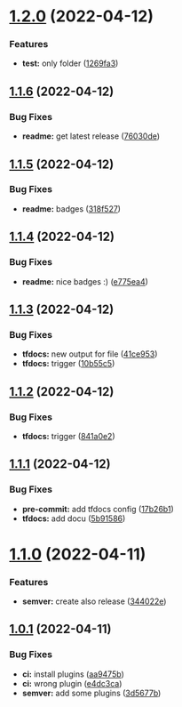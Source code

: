 # [1.2.0](https://github.com/yanehi/terraform-appservice-azure/compare/1.1.6...1.2.0) (2022-04-12)


### Features

* **test:** only folder ([1269fa3](https://github.com/yanehi/terraform-appservice-azure/commit/1269fa39ef556a2cd6e1ab8c42dfd3229b1e2fe2))

## [1.1.6](https://github.com/yanehi/terraform-appservice-azure/compare/1.1.5...1.1.6) (2022-04-12)


### Bug Fixes

* **readme:** get latest release ([76030de](https://github.com/yanehi/terraform-appservice-azure/commit/76030defb7fd0497e8dec285809cb4dfa873cba5))

## [1.1.5](https://github.com/yanehi/terraform-appservice-azure/compare/1.1.4...1.1.5) (2022-04-12)


### Bug Fixes

* **readme:** badges ([318f527](https://github.com/yanehi/terraform-appservice-azure/commit/318f5279ba32abc53c9c171d65c143ada92c4ccc))

## [1.1.4](https://github.com/yanehi/terraform-appservice-azure/compare/1.1.3...1.1.4) (2022-04-12)


### Bug Fixes

* **readme:** nice badges :) ([e775ea4](https://github.com/yanehi/terraform-appservice-azure/commit/e775ea4aaf39892325cba35a02e4f65aebaa39b8))

## [1.1.3](https://github.com/yanehi/terraform-appservice-azure/compare/1.1.2...1.1.3) (2022-04-12)


### Bug Fixes

* **tfdocs:** new output for file ([41ce953](https://github.com/yanehi/terraform-appservice-azure/commit/41ce9531eedc518aa6d34e8d52f1d6745934c9bd))
* **tfdocs:** trigger ([10b55c5](https://github.com/yanehi/terraform-appservice-azure/commit/10b55c517e6dbdd73600709a7a0325574d2bd282))

## [1.1.2](https://github.com/yanehi/terraform-appservice-azure/compare/1.1.1...1.1.2) (2022-04-12)


### Bug Fixes

* **tfdocs:** trigger ([841a0e2](https://github.com/yanehi/terraform-appservice-azure/commit/841a0e2a202f856893a05cb6c9d938107e26e6c3))

## [1.1.1](https://github.com/yanehi/terraform-appservice-azure/compare/1.1.0...1.1.1) (2022-04-12)


### Bug Fixes

* **pre-commit:** add tfdocs config ([17b26b1](https://github.com/yanehi/terraform-appservice-azure/commit/17b26b110fe9f70dc6512d2b1a9f37beda1bd89c))
* **tfdocs:** add docu ([5b91586](https://github.com/yanehi/terraform-appservice-azure/commit/5b91586a4101f461a3072662463649b331832b15))

# [1.1.0](https://github.com/yanehi/terraform-appservice-azure/compare/1.0.1...1.1.0) (2022-04-11)


### Features

* **semver:** create also release ([344022e](https://github.com/yanehi/terraform-appservice-azure/commit/344022eb94f7b7514d1745cffe0d6f8805a99738))

## [1.0.1](https://github.com/yanehi/terraform-appservice-azure/compare/1.0.0...1.0.1) (2022-04-11)


### Bug Fixes

* **ci:** install plugins ([aa9475b](https://github.com/yanehi/terraform-appservice-azure/commit/aa9475bfc86c049bc3a8d5d706c151046ff4d5ec))
* **ci:** wrong plugin ([e4dc3ca](https://github.com/yanehi/terraform-appservice-azure/commit/e4dc3ca5737c475f3e2fa56f8f88ea345ee1c975))
* **semver:** add some plugins ([3d5677b](https://github.com/yanehi/terraform-appservice-azure/commit/3d5677b98ceaea5c8ede83c1f9fc6e46631fe513))
